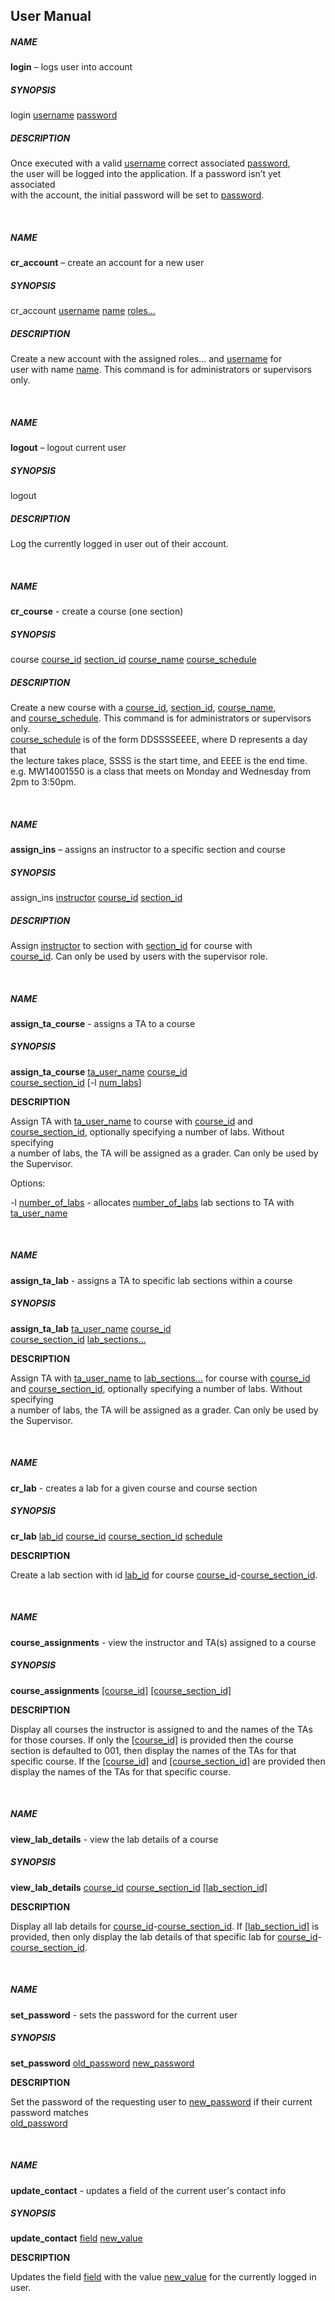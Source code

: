 ## User Manual

<h5>NAME</h5> 

<b>login</b> – logs user into account 
 
<h5>SYNOPSIS</h5>

login <u>username</u> <u>password</u>

<h5>DESCRIPTION</h5> 

Once executed with a valid <u>username</u> correct associated <u>password</u>,   
the user will be logged into the application. If a password isn’t yet associated   
with the account, the initial password will be set to <u>password</u>.  

<br>

<h5>NAME</h5>

<b>cr_account</b> – create an account for a new user
 
<h5>SYNOPSIS</h5> 

cr_account <u>username</u> <u>name</u> <u>roles...</u>

<h5>DESCRIPTION</h5> 

Create a new account with the assigned </u>roles...</u> and <u>username</u> for   
user with name <u>name</u>. This command is for administrators or supervisors only.

<br>
<h5>NAME</h5> 

<b>logout</b> – logout current user 

<h5>SYNOPSIS</h5>

logout 

<h5>DESCRIPTION</h5> 

Log the currently logged in user out of their account.
  
<br>
<h5>NAME</h5> 

<b>cr_course</b> - create a course (one section)

<h5>SYNOPSIS</h5>

course <u>course_id</u> <u>section_id</u> <u>course_name</u> <u>course_schedule</u> 

<h5>DESCRIPTION</h5>

Create a new course with a <u>course_id</u>, <u>section_id</u>, <u>course_name</u>,   
and <u>course_schedule</u>. This command is for administrators or supervisors only.   
<u>course_schedule</u> is of the form DDSSSSEEEE, where D represents a day that   
the lecture takes place, SSSS is the start time, and EEEE is the end time.   
e.g. MW14001550 is a class that meets on Monday and Wednesday from 2pm to 3:50pm.

<br>
<h5>NAME</h5>

<b>assign_ins</b> – assigns an instructor to a specific section and course

<h5>SYNOPSIS</h5>

assign_ins <u>instructor</u> <u>course_id</u> <u>section_id</u>

<h5>DESCRIPTION</h5>

Assign <u>instructor</u> to section with <u>section_id</u> for course with   
<u>course_id</u>. Can only be used by users with the supervisor role. 

<br>
<h5>NAME</h5>

<b>assign_ta_course</b> - assigns a TA to a course

<h5>SYNOPSIS</h5>

<b>assign_ta_course</b> <u>ta_user_name</u> <u>course_id</u>   
<u>course_section_id</u> [-l <u>num_labs</u>]

<b>DESCRIPTION</b>

Assign TA with <u>ta_user_name</u> to course with <u>course_id</u> and   
<u>course_section_id</u>, optionally specifying a number of labs. Without specifying   
a number of labs, the TA will be assigned as a grader. Can only be used by the Supervisor. 

Options: 

-l <u>number_of_labs</u> - allocates <u>number_of_labs</u> lab sections to TA with <u>ta_user_name</u>

<br>
<h5>NAME</h5>

<b>assign_ta_lab</b> - assigns a TA to specific lab sections within a course

<h5>SYNOPSIS</h5>

<b>assign_ta_lab</b> <u>ta_user_name</u> <u>course_id</u>   
<u>course_section_id</u> <u>lab_sections...</u>

<b>DESCRIPTION</b>

Assign TA with <u>ta_user_name</u> to <u>lab_sections...</u> for course with <u>course_id</u>   
and <u>course_section_id</u>, optionally specifying a number of labs. Without specifying   
a number of labs, the TA will be assigned as a grader. Can only be used by the Supervisor.


<br>
<h5>NAME</h5>

<b>cr_lab</b> - creates a lab for a given course and course section

<h5>SYNOPSIS</h5>

<b>cr_lab</b> <u>lab_id</u> <u>course_id</u> <u>course_section_id</u> <u>schedule</u>

<b>DESCRIPTION</b>

Create a lab section with id <u>lab_id</u> for course <u>course_id</u>-<u>course_section_id</u>.


<br>
<h5>NAME</h5>

<b>course_assignments</b> - view the instructor and TA(s) assigned to a course

<h5>SYNOPSIS</h5>

<b>course_assignments</b> <u>[course_id]</u> <u>[course_section_id]</u>

<b>DESCRIPTION</b>

Display all courses the instructor is assigned to and the names of the TAs for those courses.
If only the <u>[course_id]</u> is provided then the course section is defaulted to 001, then 
display the names of the TAs for that specific course. If the <u>[course_id]</u> and <u>[course_section_id]</u>
are provided then display the names of the TAs for that specific course.


<br>
<h5>NAME</h5>

<b>view_lab_details</b> - view the lab details of a course

<h5>SYNOPSIS</h5>

<b>view_lab_details</b> <u>course_id</u> <u>course_section_id</u> <u>[lab_section_id]</u>

<b>DESCRIPTION</b>

Display all lab details for <u>course_id</u>-<u>course_section_id</u>. If <u>[lab_section_id]</u>
is provided, then only display the lab details of that specific lab for <u>course_id</u>-<u>course_section_id</u>.


<br>
<h5>NAME</h5>

<b>set_password</b> - sets the password for the current user

<h5>SYNOPSIS</h5>

<b>set_password</b> <u>old_password</u> <u>new_password</u>


<b>DESCRIPTION</b>

Set the password of the requesting user to <u>new_password</u> if their current password matches   
<u>old_password</u>


<br>
<h5>NAME</h5>

<b>update_contact</b> - updates a field of the current user's contact info

<h5>SYNOPSIS</h5>

<b>update_contact</b> <u>field</u> <u>new_value</u>


<b>DESCRIPTION</b>

Updates the field <u>field</u> with the value <u>new_value</u> for the currently logged in user.

